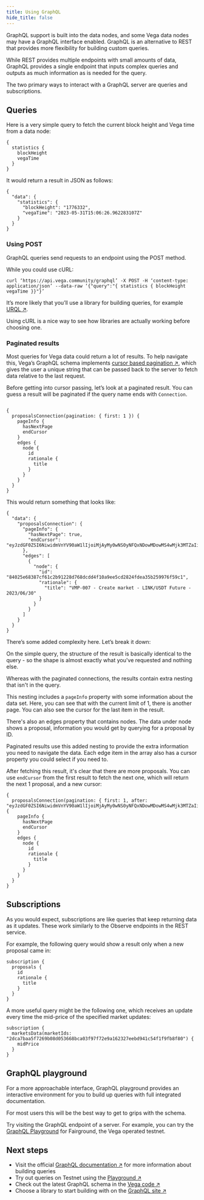 ```yaml
---
title: Using GraphQL
hide_title: false
---
```

GraphQL support is built into the data nodes, and some Vega data nodes may have a GraphQL interface enabled. GraphQL is an alternative to REST that provides more flexibility for building custom queries.

While REST provides multiple endpoints with small amounts of data, GraphQL provides a single endpoint that inputs complex queries and outputs as much information as is needed for the query.

The two primary ways to interact with a GraphQL server are queries and subscriptions. 

## Queries
Here is a very simple query to fetch the current block height and Vega time from a data node:

```
{
  statistics {
    blockHeight
    vegaTime
  }
}
```

It would return a result in JSON as follows:

```
{
  "data": {
    "statistics": {
      "blockHeight": "1776332",
      "vegaTime": "2023-05-31T15:06:26.962283107Z"
    }
  }
}
```

### Using POST
GraphQL queries send requests to an endpoint using the POST method.

While you could use cURL:
```
curl ‘https://api.vega.community/graphql’ -X POST -H ‘content-type: application/json’ --data-raw ‘{"query":"{ statistics { blockHeight vegaTime }}"}’
```

It’s more likely that you’ll use a library for building queries, for example [URQL ↗](https://formidable.com/open-source/urql/docs/). 

Using cURL is a nice way to see how libraries are actually working before choosing one.

### Paginated results
Most queries for Vega data could return a lot of results. To help navigate this, Vega’s GraphQL schema implements [cursor based pagination ↗](https://graphql.org/learn/pagination/#pagination-and-edges), which gives the user a unique string that can be passed back to the server to fetch data relative to the last request. 

Before getting into cursor passing, let’s look at a paginated result. You can guess a result will be paginated if the query name ends with `Connection`.

```

{
  proposalsConnection(pagination: { first: 1 }) {
    pageInfo {
      hasNextPage
      endCursor
    }
    edges {
      node {
        id
        rationale {
          title
        }
      }
    }
  }
}
```

This would return something that looks like:
```
{
  "data": {
    "proposalsConnection": {
      "pageInfo": {
        "hasNextPage": true,
        "endCursor": "eyJzdGF0ZSI6NiwidmVnYV90aW1lIjoiMjAyMy0wNS0yNFQxNDowMDowMS4wMjk3MTZaIiwiaWQiOiI4NDAyNWU2ODM4N2NmNjFjMmI5MTIyOGQ3NjhkY2RkNGYxMGE5ZWU1Y2QyODI0ZmRlYTM1YjI1OTk3NmY1OWMxIn0="
      },
      "edges": [
        {
          "node": {
            "id": "84025e68387cf61c2b91228d768dcdd4f10a9ee5cd2824fdea35b259976f59c1",
            "rationale": {
              "title": "VMP-007 - Create market - LINK/USDT Future - 2023/06/30"
            }
          }
        }
      ]
    }
  }
}
```

There’s some added complexity here. Let’s break it down:

On the simple query, the structure of the result is basically identical to the query - so the shape is almost exactly what you've requested and nothing else.

Whereas with the paginated connections, the results contain extra nesting that isn't in the query. 

This nesting includes a `pageInfo` property with some information about the data set. Here, you can see that with the current limit of 1, there is another page. You can also see the cursor for the last item in the result.

There's also an edges property that contains nodes. The data under node shows a proposal, information you would get by querying for a proposal by ID.

Paginated results use this added nesting to provide the extra information you need to navigate the data. Each edge item in the array also has a cursor property you could select if you need to.

After fetching this result, it's clear that there are more proposals. You can use `endCursor` from the first result to fetch the next one, which will return the next 1 proposal, and a new cursor:

```
{
  proposalsConnection(pagination: { first: 1, after: "eyJzdGF0ZSI6NiwidmVnYV90aW1lIjoiMjAyMy0wNS0yNFQxNDowMDowMS4wMjk3MTZaIiwiaWQiOiI4NDAyNWU2ODM4N2NmNjFjMmI5MTIyOGQ3NjhkY2RkNGYxMGE5ZWU1Y2QyODI0ZmRlYTM1YjI1OTk3NmY1OWMxIn0="}) {
    pageInfo {
      hasNextPage
      endCursor
    }
    edges {
      node {
        id
        rationale {
          title
        }
      }
    }
  }
} 
```

## Subscriptions

As you would expect, subscriptions are like queries that keep returning data as it updates. These work similarly to the Observe endpoints in the REST service. 

For example, the following query would show a result only when a new proposal came in:

```
subscription {
  proposals {
    id
    rationale {
      title
    }
  }
}
```

A more useful query might be the following one, which receives an update every time the mid-price of the specified market updates:

```
subscription {
  marketsData(marketIds: "2dca7baa5f7269b08d053668bca03f97f72e9a162327eebd941c54f1f9fb8f80") {
    midPrice
  }
}
```

## GraphQL playground
For a more approachable interface, GraphQL playground provides an interactive environment for you to build up queries with full integrated documentation. 

For most users this will be the best way to get to grips with the schema. 

Try visiting the GraphQL endpoint of a server. For example, you can try the [GraphQL Playground](https://api.n07.testnet.vega.xyz/graphql/) for Fairground, the Vega operated testnet.


## Next steps

* Visit the official [GraphQL documentation ↗](https://graphql.org/learn/) for more information about building queries
* Try out queries on Testnet using the [Playground ↗](https://api.n07.testnet.vega.xyz/graphql/)
* Check out the latest GraphQL schema in the [Vega code ↗](https://github.com/vegaprotocol/vega/blob/develop/datanode/gateway/graphql/schema.graphql)
* Choose a library to start building with on the [GraphQL site ↗](https://graphql.org/code/)